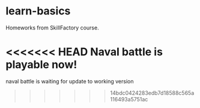 # learn-basics

Homeworks from SkillFactory course.

<<<<<<< HEAD
Naval battle is playable now!
=======
naval battle is waiting for update to working version
>>>>>>> 14bdc0424283edb7d18588c565a116493a5751ac
